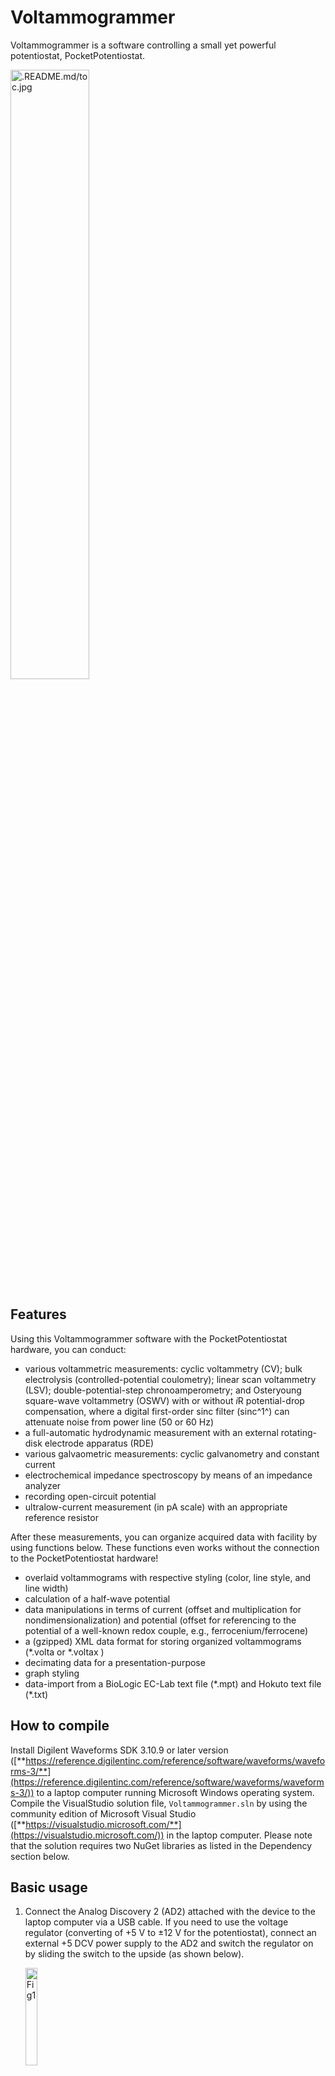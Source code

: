 # Voltammogrammer

Voltammogrammer is a software controlling a small yet powerful potentiostat, PocketPotentiostat.

<img src=".README.md/toc.jpg" alt=".README.md/toc.jpg" width=50% />



## Features

Using this Voltammogrammer software with the PocketPotentiostat hardware, you can conduct:

- various voltammetric measurements: cyclic voltammetry (CV);  bulk electrolysis (controlled-potential coulometry); linear scan voltammetry (LSV); double-potential-step chronoamperometry; and Osteryoung square-wave voltammetry (OSWV) with or without *i*R potential-drop compensation, where a digital first-order sinc filter (sinc^1^) can attenuate noise from power line (50 or 60 Hz)
- a full-automatic hydrodynamic measurement with an external rotating-disk electrode apparatus (RDE)
- various galvaometric measurements: cyclic galvanometry and constant current
- electrochemical impedance spectroscopy by means of an impedance analyzer 
- recording open-circuit potential
- ultralow-current measurement (in pA scale) with an appropriate reference resistor

After these measurements, you can organize acquired data with facility by using functions below. These functions even works without the connection to the PocketPotentiostat hardware!

- overlaid voltammograms with respective styling (color, line style, and line width)
- calculation of a half-wave potential
- data manipulations in terms of current (offset and multiplication for nondimensionalization) and potential (offset for referencing to the potential of a well-known redox couple, e.g., ferrocenium/ferrocene)
- a (gzipped) XML data format for storing organized voltammograms (*.volta or *.voltax )
- decimating data for a presentation-purpose
- graph styling  
- data-import from a BioLogic EC-Lab text file (\*.mpt) and Hokuto text file (\*.txt)



## How to compile

Install Digilent Waveforms SDK 3.10.9 or later version ([**https://reference.digilentinc.com/reference/software/waveforms/waveforms-3/**](https://reference.digilentinc.com/reference/software/waveforms/waveforms-3/)) to a laptop computer running Microsoft Windows operating system. Compile the VisualStudio solution file, `Voltammogrammer.sln` by using the community edition of Microsoft Visual Studio ([**https://visualstudio.microsoft.com/**](https://visualstudio.microsoft.com/)) in the laptop computer. Please note that the solution requires two NuGet libraries as listed in the Dependency section below.

## Basic usage

1. Connect the Analog Discovery 2 (AD2) attached with the device to the laptop computer via a USB cable. If you need to use the voltage regulator (converting of +5 V to ±12 V for the potentiostat), connect an external +5 DCV power supply to the AD2 and switch the regulator on by sliding the switch to the upside (as shown below).

   <img src=".README.md/Fig1.jpg" alt="Fig1" width=20% />

2. Then, launch the software as shown in a screenshot below.

   <img src=".README.md/Fig2.png" alt="Fig2" width="50%" />

3. Press the `Connect` button to energize the device. If multiple AD2s are connected to the computer, select a target device from the pull-down list (in the drop-down menu from the `Connect` button) enumerating device IDs of AD2s.

4. Configure values of reference resistor in the "Configure_Potentiostat" sub-window (invoked by `Record` > `Configure Potentiostat...` menu) in order to match up these values with those of actual resistors inserted in the device *a priori*. This configuration is essential for an internal *I*-*V* converter in the device. For example, a resistor of 10 MΩ is required to sense a current in a few nA scale with the device. ![Fig4](.README.md/Fig4.png)

5. Select "Cyclic Voltammetry" as a `technique`, "+-200 uA" as a `current range` from combo boxes. When you select the current range, mechanical relay-switches in the device turn on an analog circuit to use the target reference resistor from a set of resistors (10 kΩ in this case) for an internal *I*-*V* converter in the device. Set "-300", "500", "100", and "1" to text boxes of the `initial` potential, `vertex` potential, `scanning rate`, and `repeat` count, respectively, for the measurement of cyclic voltammetry.

6. Connect cable terminals (*i.e.*, tricolored alligator clips from the PocketPotentiostat device) to a three-electrode electrochemical cell consisting of working, counter, and reference electrodes. The cell also holds a solution of interest. As an example, we assume that a tetrahydrofuran solution containing ferrocene (1 mM) and tetrabutylammonium hexafluorophosphate (0.1 M) is tested. 

7. Click `Record` button to start recording the cyclic voltammogram with storing data in the file you asked beforehand (if not necessary, click `Scan` to do it without saving). 

8. During the recording, you can stop the recording at any time by clicking `Stop` button.

9. After the recording, you should see two temporal response-curves of current (red line) and potential (blue line) as shown below. First two seconds in these responses correspond the duration for pre-electrolysis at the `initial` potential to attenuate a (non-Faradaic) charging current. Then, the triangle-shaped potential waveform (blue line) was input to the device that outputting a potential waveform from which the Faradaic current response (red line) was calculated according to Ohm's law with the reference resistor selected. ![Fig9](.README.md/Fig9.png)

10. Meanwhile, the actual cyclic voltammogram appears in the "Actual Voltammogram" window. In this window, you can organize a set of voltammograms with facility.

11. As shown in a screenshot below, the window consists of three toolbars with the main menu. By using the appearance toolbar, you can change the appearance of respective voltammogram (line color, line style, and line width). By using the mathematics toolbar, you can manipulate a voltammogram in terms of current (with text boxes of `+I`  for offset and `xI` for multiplication) and potential (with a text box of `Fc(+/0)` for offset). Note that the mathematical manipulation-history is noted in the graph legend. By using the axes toolbar, you can change units for horizontal and vertical axes. By using the "Half-wave potential" sub-window (invoked by `Calculation` > `Half-wave potential...` menu), you can semi-automatically calculate the half-wave potential of a cyclic voltammogram acquired. 
    ![Fig 11](.README.md/Fig11.png)

12. Finally, such organized voltammogramms can be saved to the file you specified by clicking `Save As` menu in the main toolbar. In the dialogue box, you can also specify whether or not to decimate the raw data points of voltammograms.



## Dependency

This software uses nice NuGet libraries below. Thanks a lot!

-  [aybe / Windows-API-Code-Pack-1.1](https://github.com/aybe/Windows-API-Code-Pack-1.1), a NuGet package for Microsoft Windows API Code Pack for Shell (1.1.1)
-  [Rduto / Microsoft.Solver.Foundation](https://www.nuget.org/packages/Microsoft.Solver.Foundation), a NuGet package for Microsoft Solver Foundation (3.1.0)
-  [ivostoykov /
ProjectBuildCounter ](https://github.com/ivostoykov/ProjectBuildCounter), ProjectBuildCounter for increment of the build
number of C# Visual Studio projects.


## License

GPL-3.0 License (2020, Yasuo Matsubara)
